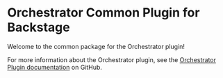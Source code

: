 # Orchestrator Common Plugin for Backstage

Welcome to the common package for the Orchestrator plugin!

For more information about the Orchestrator plugin, see the [Orchestrator Plugin documentation](https://github.com/redhat-developer/rhdh-plugins/tree/main/workspaces/orchestrator/plugins/orchestrator) on GitHub.
